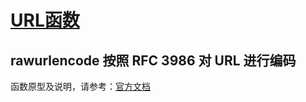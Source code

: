 # [URL函数](https://github.com/mumingv/php/tree/master/func/url)

## rawurlencode 按照 RFC 3986 对 URL 进行编码

函数原型及说明，请参考：[官方文档](http://php.net/manual/zh/function.rawurlencode.php)


